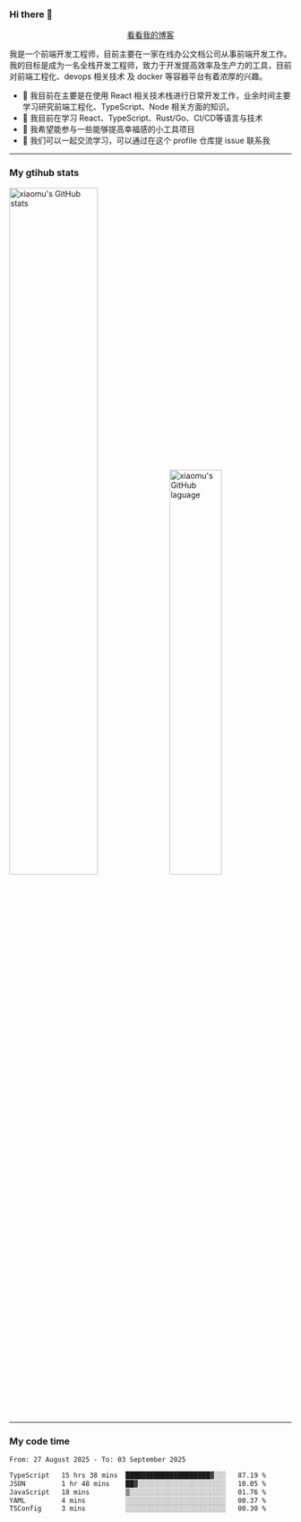 ### Hi there 👋

<p align="center">
  <a href="https://blog.realjacket.fun">看看我的博客</a>
</p>

我是一个前端开发工程师，目前主要在一家在线办公文档公司从事前端开发工作。我的目标是成为一名全栈开发工程师，致力于开发提高效率及生产力的工具，目前对前端工程化、devops 相关技术 及 docker 等容器平台有着浓厚的兴趣。

- 🔭 我目前在主要是在使用 React 相关技术栈进行日常开发工作，业余时间主要学习研究前端工程化、TypeScript、Node 相关方面的知识。
- 🌱 我目前在学习 React、TypeScript、Rust/Go、CI/CD等语言与技术
- 👯 我希望能参与一些能够提高幸福感的小工具项目
- 💬 我们可以一起交流学习，可以通过在这个 profile 仓库提 issue 联系我

***

### My gtihub stats

<a><img src="https://github-readme-stats-git-masterrstaa-rickstaa.vercel.app/api?username=real-jacket&&show_icons=true" title="xiaomu's GitHub stats" alt="xiaomu's GitHub stats" style="width:56%;"/></a>
<a><img src="https://github-readme-stats-git-masterrstaa-rickstaa.vercel.app/api/top-langs/?username=real-jacket&layout=compact" title="xiaomu's GitHub laguage" alt="xiaomu's GitHub laguage" style="width:43%;"/><a/>

***

### My code time

<!--START_SECTION:waka-->

```txt
From: 27 August 2025 - To: 03 September 2025

TypeScript   15 hrs 38 mins  █████████████████████▓░░░   87.19 %
JSON         1 hr 48 mins    ██▓░░░░░░░░░░░░░░░░░░░░░░   10.05 %
JavaScript   18 mins         ▒░░░░░░░░░░░░░░░░░░░░░░░░   01.76 %
YAML         4 mins          ░░░░░░░░░░░░░░░░░░░░░░░░░   00.37 %
TSConfig     3 mins          ░░░░░░░░░░░░░░░░░░░░░░░░░   00.30 %
```

<!--END_SECTION:waka-->
